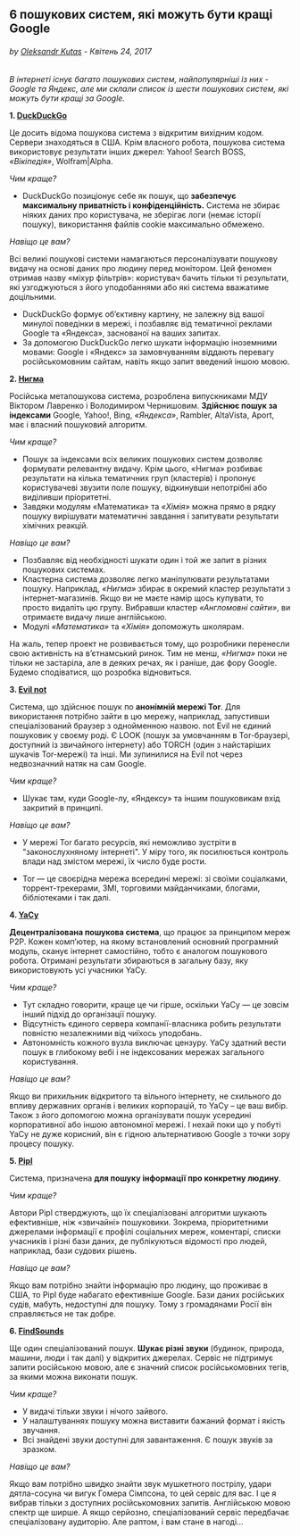 
## 6 пошукових систем, які можуть бути кращі Google

###### by [Oleksandr Kutas](http://content-cloud.in.ua/author/kuolvo/) - Квітень 24, 2017

*В інтернеті існує багато пошукових систем, найпопулярніші із них - Google та Яндекс, але ми склали список із шести пошукових систем, які можуть бути кращі за Google.*

**1. [DuckDuckGo](https://duckduckgo.com/)**

Це досить відома пошукова система з відкритим вихідним кодом. Сервери знаходяться в США. Крім власного робота, пошукова система використовує результати інших джерел: Yahoo! Search BOSS, *«Вікіпедія»*, Wolfram|Alpha.

*Чим краще?*

- DuckDuckGo позиціонує себе як пошук, що **забезпечує максимальну приватність і конфіденційність.** Система не збирає ніяких даних про користувача, не зберігає логи (немає історії пошуку), використання файлів cookie максимально обмежено.

*Навіщо це вам?*

Всі великі пошукові системи намагаються персоналізувати пошукову видачу на основі даних про людину перед монітором. Цей феномен отримав назву «міхур фільтрів»: користувач бачить тільки ті результати, які узгоджуються з його уподобаннями або які система вважатиме доцільними.

- DuckDuckGo формує об’єктивну картину, не залежну від вашої минулої поведінки в мережі, і позбавляє від тематичної реклами Google та «Яндекса», заснованої на ваших запитах. 
- За допомогою DuckDuckGo легко шукати інформацію іноземними мовами: Google і «Яндекс» за замовчуванням віддають перевагу російськомовним сайтам, навіть якщо запит введений іншою мовою.

**2. [Нигма](http://www.nigma.ru/)**

Російська метапошукова система, розроблена випускниками МДУ Віктором Лавренко і Володимиром Чернишовим. **Здійснює пошук за індексами** Google, Yahoo!, Bing, *«Яндекса»*, Rambler, AltaVista, Aport, має і власний пошуковий алгоритм.

*Чим краще?*

- Пошук за індексами всіх великих пошукових систем дозволяє формувати релевантну видачу. Крім цього, «Нигма» розбиває результати на кілька тематичних груп (кластерів) і пропонує користувачеві звузити поле пошуку, відкинувши непотрібні або виділивши пріоритетні.
- Завдяки модулям «Математика» та *«Хімія»* можна прямо в рядку пошуку вирішувати математичні завдання і запитувати результати хімічних реакцій.

*Навіщо це вам?*

- Позбавляє від необхідності шукати один і той же запит в різних пошукових системах. 
- Кластерна система дозволяє легко маніпулювати результатами пошуку. Наприклад, *«Нигма»* збирає в окремий кластер результати з інтернет-магазинів. Якщо ви не маєте намір щось купувати, то просто видаліть цю групу. Вибравши кластер *«Англомовні сайти»*, ви отримаєте видачу лише англійською. 
- Модулі *«Математика»* та *«Хімія»* допоможуть школярам.

На жаль, тепер проект не розвивається тому, що розробники перенесли свою активність на в’єтнамський ринок. Тим не менш, *«Нигма»* поки не тільки не застаріла, але в деяких речах, як і раніше, дає фору Google. Будемо сподіватися, що розробка відновиться.

**3. [Evil not](https://hss3uro2hsxfogfq.onion.to/)**

Система, що здійснює пошук по **анонімній мережі Tor**. Для використання потрібно зайти в цю мережу, наприклад, запустивши спеціалізований браузер з однойменною назвою. not Evil не єдиний пошуковик у своєму роді. Є LOOK (пошук за умовчанням в Tor-браузері, доступний із звичайного інтернету) або TORCH (один з найстаріших шукачів Tor-мережі) та інші. Ми зупинилися на Evil not через недвозначний натяк на сам Google.

*Чим краще?*

- Шукає там, куди Google-лу, «Яндексу» та іншим пошуковикам вхід закритий в принципі.

*Навіщо це вам?*

- У мережі Tor багато ресурсів, які неможливо зустріти в "законослухняному інтернеті". У міру того, як посилюється контроль влади над змістом мережі, їх число буде рости. 

- Tor — це своєрідна мережа всередині мережі: зі своїми соціалками, торрент-трекерами, ЗМІ, торговими майданчиками, блогами, бібліотеками і так далі.

**4. [YaCy](http://yacy.net/)**

**Децентралізована пошукова система**, що працює за принципом мереж P2P. Кожен комп’ютер, на якому встановлений основний програмний модуль, сканує інтернет самостійно, тобто є аналогом пошукового робота. Отримані результати збираються в загальну базу, яку використовують усі учасники YaCy.

*Чим краще?*

- Тут складно говорити, краще це чи гірше, оскільки YaCy — це зовсім інший підхід до організації пошуку. 
- Відсутність єдиного сервера компанії-власника робить результати повністю незалежними від чиїхось уподобань. 
- Автономність кожного вузла виключає цензуру. YaCy здатний вести пошук в глибокому вебі і не індексованих мережах загального користування.

*Навіщо це вам?*

Якщо ви прихильник відкритого та вільного інтернету, не схильного до впливу державних органів і великих корпорацій, то YaCy – це ваш вибір. Також з його допомогою можна організувати пошук усередині корпоративної або іншою автономної мережі. І нехай поки  що у побуті YaCy не дуже корисний, він є гідною альтернативою Google з точки зору процесу пошуку.

**5. [Pipl](https://pipl.com/)**

Система, призначена **для пошуку інформації про конкретну людину**.

*Чим краще?*

Автори Pipl стверджують, що їх спеціалізовані алгоритми шукають ефективніше, ніж «звичайні» пошуковики. Зокрема, пріоритетними джерелами інформації є профілі соціальних мереж, коментарі, списки учасників і різні бази даних, де публікуються відомості про людей, наприклад, бази судових рішень.

*Навіщо це вам?*

Якщо вам потрібно знайти інформацію про людину, що проживає в США, то Pipl буде набагато ефективніше Google. Бази даних російських судів, мабуть, недоступні для пошуку. Тому з громадянами Росії він справляється не так добре.

**6. [FindSounds](http://findsounds.com/)**

Ще один спеціалізований пошук. **Шукає різні звуки** (будинок, природа, машини, люди і так далі) у відкритих джерелах. Сервіс не підтримує запити російською мовою, але є значний список російськомовних тегів, за якими можна виконати пошук.

*Чим краще?*

- У видачі тільки звуки і нічого зайвого. 
- У налаштуваннях пошуку можна виставити бажаний формат і якість звучання.
- Всі знайдені звуки доступні для завантаження. Є пошук звуків за зразком.

*Навіщо це вам?*

Якщо вам потрібно швидко знайти звук мушкетного пострілу, удари дятла-сосуна чи вигук Гомера Сімпсона, то цей сервіс для вас. І це я вибрав тільки з доступних російськомовних запитів. Англійською мовою спектр ще ширше. А якщо серйозно, спеціалізований сервіс передбачає спеціалізовану аудиторію. Але раптом, і вам стане в нагоді…

